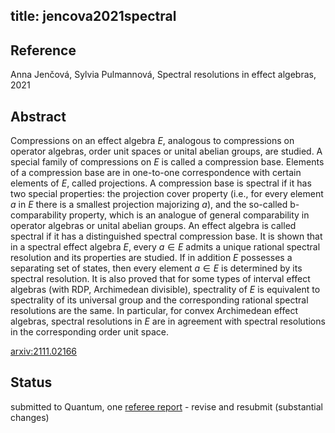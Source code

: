 title: jencova2021spectral
---


## Reference

Anna Jenčová, Sylvia Pulmannová, Spectral resolutions in effect algebras, 2021

## Abstract 
  Compressions on an effect algebra $E$, analogous to compressions on operator
algebras, order unit spaces or unital abelian groups, are studied. A special
family of compressions on $E$ is called a compression base. Elements of a
compression base are in one-to-one correspondence with certain elements of $E$,
called projections. A compression base is spectral if it has two special
properties: the projection cover property (i.e., for every element $a$ in $E$
there is a smallest projection majorizing $a$), and the so-called
b-comparability property, which is an analogue of general comparability in
operator algebras or unital abelian groups. An effect algebra is called
spectral if it has a distinguished spectral compression base. It is shown that
in a spectral effect algebra $E$, every $a\in E$ admits a unique rational
spectral resolution and its properties are studied. If in addition $E$
possesses a separating set of states, then every element $a\in E$ is determined
by its spectral resolution. It is also proved that for some types of interval
effect algebras (with RDP, Archimedean divisible), spectrality of $E$ is
equivalent to spectrality of its universal group and the corresponding rational
spectral resolutions are the same. In particular, for convex Archimedean effect
algebras, spectral resolutions in $E$ are in agreement with spectral
resolutions in the corresponding order unit space.

    

[arxiv:2111.02166](https://arxiv.org/abs/2111.02166)

## Status

submitted to Quantum, one [referee report](jencova2021spectral/report.pdf) - revise and resubmit (substantial changes)
